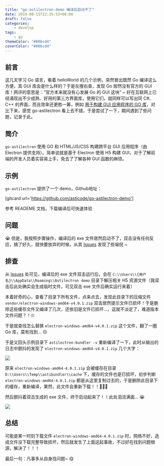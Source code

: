 ```yaml
---
title: "go-astilectron-demo 编译后启动不了"
date: 2019-08-15T22:35:53+08:00
draft: false
categories:
    - develop
tags:
    - go
themeColor: "#00bcd4"
coverColor: "#00bcd4"
---
```


## 前言

这几天学习 Go 语言，看着 helloWorld 的几个示例，突然冒出既然 Go 编译这么方便，其 GUI 库会是什么样的？于是左搜右查，发现 Go 居然没有官方的 GUI 库！网评的意思是：“官方本来就没有心发展 Go 的 GUI 这块” ~ 好在互联网上已经涌现出不少成熟、好用的第三方界面库，使用它们，就同样可以写出同 C#、C++ 的界面，而且效率还更胜一筹，例如 [用于构建 GUI 应用程序的 GO 库](https://github.com/avelino/awesome-go#gui)，对比下来，感觉 go-astilectron 看上去不错，于是尝试了一下，期间遇到了些问题，记录于此。

## 简介

`go-astilectron` 使用 GO 和 HTML/JS/CSS 构建跨平台 GUI 应用程序（由 Electron 提供支持）。简单说就是基于 Electron 使用 H5 构建 GUI，对于了解前端的开发人员着实容易上手，免去了了解各种 GUI 函数的麻烦。

## 示例

`go-astilectron` 提供了一个 demo，Github地址：

[gitcard url='https://github.com/asticode/go-astilectron-demo']

参考 READEME 文档，下载编译后可快速体验

## 问题

😭 但是，我按照步骤操作，编译后的 exe 文件居然启动不了，双击没有任何反应，搞了好久，就快要放弃的时候，从其 [Issues](https://github.com/asticode/go-astilectron-demo/issues/41#issuecomment-436901857 "Issues") 发现了些端倪 ~

## 排查

从 [Issues](https://github.com/asticode/go-astilectron-demo/issues/41#issuecomment-436901857 "Issues") 处可见，编译后的 exe 文件双击运行后，会在 `C:\\Users\\{用户名}\\AppData\\Roaming\\Astilectron demo` 目录下解压相关 H5 资源文件（我双击后此处确实会生成临时文件，可见双击 exe 文件后确实运行来着）

本着好奇的心，查看了目录下所有文件，点来点去，发现此目录下的压缩文件`vendor/electron-windows-amd64-v4.0.1.zip` 双击居然提示文件已损坏！于是删除这些缓存文件又编译了几次，还依旧是文件已损坏...，这就不淡定了，难道版本文件问题？！🙄

于是就查找怎么替换 `electron-windows-amd64-v4.0.1.zip` 这个文件，翻了一圈 Go 库，莫有找到... 😣

于是又回头示例目录下 `astilectron-bundler -v` 重新编译了一下，此时从输出的日志中颤抖的发现了 `electron-windows-amd64-v4.0.1.zip` 几个大字：

![](https://static.acme.top/wp-content/uploads/2019/08/paste-c1e368b8ef7892411463c57cba5cad47-1.png?w=798&h=511)

原来 `electron-windows-amd64-4.0.1.zip` 会被缓存在目录 `D:\\Users\\Temp\\astibundler\\cache` 下，缓存的文件也是已损坏，初步判断 `electron-windows-amd64-4.0.1.zip` 都是从这里复制过去的，于是删除此目录下的缓存，重新编译，果然，此文件会重新下载！！🎉😁🎉

然后颤抖着双击生成的 exe 文件，终于启动起来了！！此处泪流满面... 😭

![](https://static.acme.top/wp-content/uploads/2019/08/paste-51caeca8cbaf3dd1ab72200834956711-1.png?w=705&h=665)

## 总结

可能是某一时刻下载文件 `electron-windows-amd64-4.0.1.zip` 时，网络不好，造成文件没下载完整导致损坏，然后就发生了上面这起事故，不过好在找到问题根源，解决了！！！

最后一句：凡事多从自身找问题~ 😋
